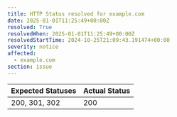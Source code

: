 ```yaml
---
title: HTTP Status resolved for example.com
date: 2025-01-01T11:25:49+00:00Z
resolved: True
resolvedWhen: 2025-01-01T11:25:49+00:00Z
resolvedStartTime: 2024-10-25T21:09:43.191474+00:00
severity: notice
affected:
  - example.com
section: issue
---
```


| Expected Statuses | Actual Status  |
|-------------------|----------------|
| 200, 301, 302 | 200 |

